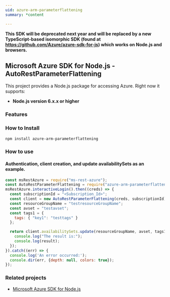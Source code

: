 ```yaml
---
uid: azure-arm-parameterflattening
summary: *content

---
```

**This SDK will be deprecated next year and will be replaced by a new TypeScript-based isomorphic SDK (found at https://github.com/Azure/azure-sdk-for-js) which works on Node.js and browsers.**
## Microsoft Azure SDK for Node.js - AutoRestParameterFlattening

This project provides a Node.js package for accessing Azure. Right now it supports:
- **Node.js version 6.x.x or higher**

### Features


### How to Install

```bash
npm install azure-arm-parameterflattening
```

### How to use

#### Authentication, client creation, and update availabilitySets as an example.

```javascript
const msRestAzure = require("ms-rest-azure");
const AutoRestParameterFlattening = require("azure-arm-parameterflattening");
msRestAzure.interactiveLogin().then((creds) => {
  const subscriptionId = "<Subscription_Id>";
  const client = new AutoRestParameterFlattening(creds, subscriptionId);
  const resourceGroupName = "testresourceGroupName";
  const avset = "testavset";
  const tags1 = {
    tags: { "key1": "testtags" }
  };

  return client.availabilitySets.update(resourceGroupName, avset, tags1).then((result) => {
    console.log("The result is:");
    console.log(result);
  });
}).catch((err) => {
  console.log('An error occurred:');
  console.dir(err, {depth: null, colors: true});
});
```
### Related projects

- [Microsoft Azure SDK for Node.js](https://github.com/Azure/azure-sdk-for-node)
